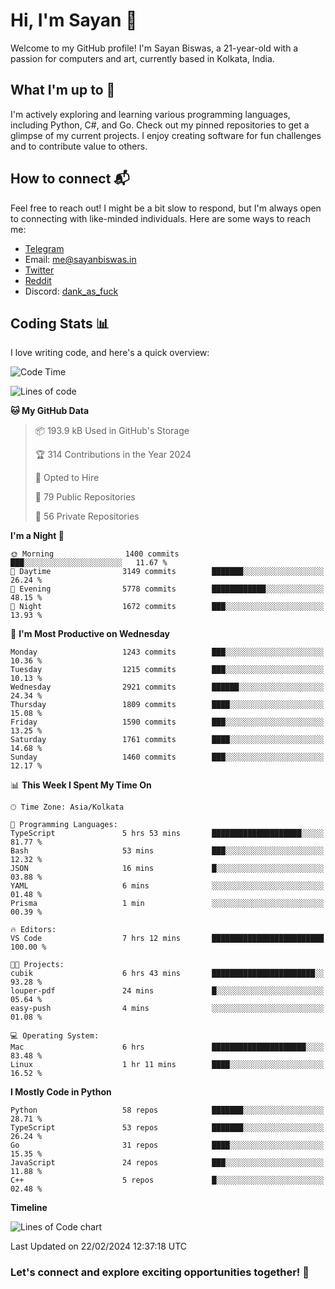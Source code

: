 # Hi, I'm Sayan 👋

Welcome to my GitHub profile! I'm Sayan Biswas, a 21-year-old with a passion for computers and art, currently based in Kolkata, India.

## What I'm up to 🚀

I'm actively exploring and learning various programming languages, including Python, C#, and Go. Check out my pinned repositories to get a glimpse of my current projects. I enjoy creating software for fun challenges and to contribute value to others.

## How to connect 📬

Feel free to reach out! I might be a bit slow to respond, but I'm always open to connecting with like-minded individuals. Here are some ways to reach me:

- [Telegram](https://t.me/dank_as_fuck)
- Email: [me@sayanbiswas.in](mailto:me@sayanbiswas.in)
- [Twitter](https://twitter.com/TheDankDel)
- [Reddit](https://www.reddit.com/user/dank_as_fuck_/)
- Discord: [dank_as_fuck](https://discordapp.com/users/506536929152466945)

## Coding Stats 📊

I love writing code, and here's a quick overview:

<!--START_SECTION:waka-->
![Code Time](http://img.shields.io/badge/Code%20Time-1%2C479%20hrs%2010%20mins-blue)

![Lines of code](https://img.shields.io/badge/From%20Hello%20World%20I%27ve%20Written-7.4%20million%20lines%20of%20code-blue)

**🐱 My GitHub Data** 

> 📦 193.9 kB Used in GitHub's Storage 
 > 
> 🏆 314 Contributions in the Year 2024
 > 
> 💼 Opted to Hire
 > 
> 📜 79 Public Repositories 
 > 
> 🔑 56 Private Repositories 
 > 
**I'm a Night 🦉** 

```text
🌞 Morning                1400 commits        ███░░░░░░░░░░░░░░░░░░░░░░   11.67 % 
🌆 Daytime                3149 commits        ███████░░░░░░░░░░░░░░░░░░   26.24 % 
🌃 Evening                5778 commits        ████████████░░░░░░░░░░░░░   48.15 % 
🌙 Night                  1672 commits        ███░░░░░░░░░░░░░░░░░░░░░░   13.93 % 
```
📅 **I'm Most Productive on Wednesday** 

```text
Monday                   1243 commits        ███░░░░░░░░░░░░░░░░░░░░░░   10.36 % 
Tuesday                  1215 commits        ███░░░░░░░░░░░░░░░░░░░░░░   10.13 % 
Wednesday                2921 commits        ██████░░░░░░░░░░░░░░░░░░░   24.34 % 
Thursday                 1809 commits        ████░░░░░░░░░░░░░░░░░░░░░   15.08 % 
Friday                   1590 commits        ███░░░░░░░░░░░░░░░░░░░░░░   13.25 % 
Saturday                 1761 commits        ████░░░░░░░░░░░░░░░░░░░░░   14.68 % 
Sunday                   1460 commits        ███░░░░░░░░░░░░░░░░░░░░░░   12.17 % 
```


📊 **This Week I Spent My Time On** 

```text
🕑︎ Time Zone: Asia/Kolkata

💬 Programming Languages: 
TypeScript               5 hrs 53 mins       ████████████████████░░░░░   81.77 % 
Bash                     53 mins             ███░░░░░░░░░░░░░░░░░░░░░░   12.32 % 
JSON                     16 mins             █░░░░░░░░░░░░░░░░░░░░░░░░   03.88 % 
YAML                     6 mins              ░░░░░░░░░░░░░░░░░░░░░░░░░   01.48 % 
Prisma                   1 min               ░░░░░░░░░░░░░░░░░░░░░░░░░   00.39 % 

🔥 Editors: 
VS Code                  7 hrs 12 mins       █████████████████████████   100.00 % 

🐱‍💻 Projects: 
cubik                    6 hrs 43 mins       ███████████████████████░░   93.28 % 
louper-pdf               24 mins             █░░░░░░░░░░░░░░░░░░░░░░░░   05.64 % 
easy-push                4 mins              ░░░░░░░░░░░░░░░░░░░░░░░░░   01.08 % 

💻 Operating System: 
Mac                      6 hrs               █████████████████████░░░░   83.48 % 
Linux                    1 hr 11 mins        ████░░░░░░░░░░░░░░░░░░░░░   16.52 % 
```

**I Mostly Code in Python** 

```text
Python                   58 repos            ███████░░░░░░░░░░░░░░░░░░   28.71 % 
TypeScript               53 repos            ███████░░░░░░░░░░░░░░░░░░   26.24 % 
Go                       31 repos            ████░░░░░░░░░░░░░░░░░░░░░   15.35 % 
JavaScript               24 repos            ███░░░░░░░░░░░░░░░░░░░░░░   11.88 % 
C++                      5 repos             █░░░░░░░░░░░░░░░░░░░░░░░░   02.48 % 
```



**Timeline**

![Lines of Code chart](https://raw.githubusercontent.com/Dank-del/Dank-del/main/assets/bar_graph.png)


 Last Updated on 22/02/2024 12:37:18 UTC
<!--END_SECTION:waka-->

### Let's connect and explore exciting opportunities together! 🚀
